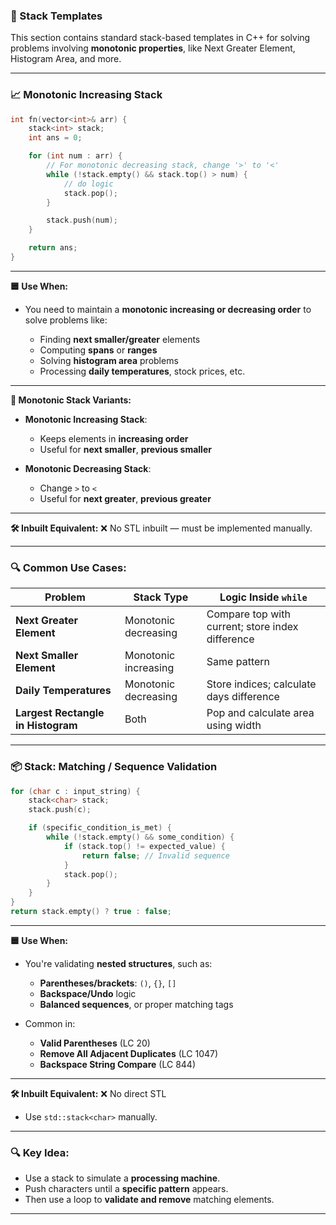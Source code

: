 
### 📘 Stack Templates

This section contains standard stack-based templates in C++ for solving problems involving **monotonic properties**, like Next Greater Element, Histogram Area, and more.

---

### 📈 Monotonic Increasing Stack

```cpp
int fn(vector<int>& arr) {
    stack<int> stack;
    int ans = 0;

    for (int num : arr) {
        // For monotonic decreasing stack, change '>' to '<'
        while (!stack.empty() && stack.top() > num) {
            // do logic
            stack.pop();
        }

        stack.push(num);
    }

    return ans;
}
```

---

**🟦 Use When:**

* You need to maintain a **monotonic increasing or decreasing order** to solve problems like:

  * Finding **next smaller/greater** elements
  * Computing **spans** or **ranges**
  * Solving **histogram area** problems
  * Processing **daily temperatures**, stock prices, etc.

---

**🔁 Monotonic Stack Variants:**

* **Monotonic Increasing Stack**:

  * Keeps elements in **increasing order**
  * Useful for **next smaller**, **previous smaller**
* **Monotonic Decreasing Stack**:

  * Change `>` to `<`
  * Useful for **next greater**, **previous greater**

---

**🛠 Inbuilt Equivalent:** ❌ No STL inbuilt — must be implemented manually.

---

### 🔍 Common Use Cases:

| Problem                            | Stack Type           | Logic Inside `while`                             |
| ---------------------------------- | -------------------- | ------------------------------------------------ |
| **Next Greater Element**           | Monotonic decreasing | Compare top with current; store index difference |
| **Next Smaller Element**           | Monotonic increasing | Same pattern                                     |
| **Daily Temperatures**             | Monotonic decreasing | Store indices; calculate days difference         |
| **Largest Rectangle in Histogram** | Both                 | Pop and calculate area using width               |

---

### 📦 Stack: Matching / Sequence Validation

```cpp
for (char c : input_string) {
    stack<char> stack;
    stack.push(c);

    if (specific_condition_is_met) {
        while (!stack.empty() && some_condition) {
            if (stack.top() != expected_value) {
                return false; // Invalid sequence
            }
            stack.pop();
        }
    }
}
return stack.empty() ? true : false;
```

---

**🟦 Use When:**

* You're validating **nested structures**, such as:

  * **Parentheses/brackets**: `()`, `{}`, `[]`
  * **Backspace/Undo** logic
  * **Balanced sequences**, or proper matching tags
* Common in:

  * **Valid Parentheses** (LC 20)
  * **Remove All Adjacent Duplicates** (LC 1047)
  * **Backspace String Compare** (LC 844)

---

**🛠 Inbuilt Equivalent:** ❌ No direct STL

* Use `std::stack<char>` manually.

---

### 🔍 Key Idea:

* Use a stack to simulate a **processing machine**.
* Push characters until a **specific pattern** appears.
* Then use a loop to **validate and remove** matching elements.

---
